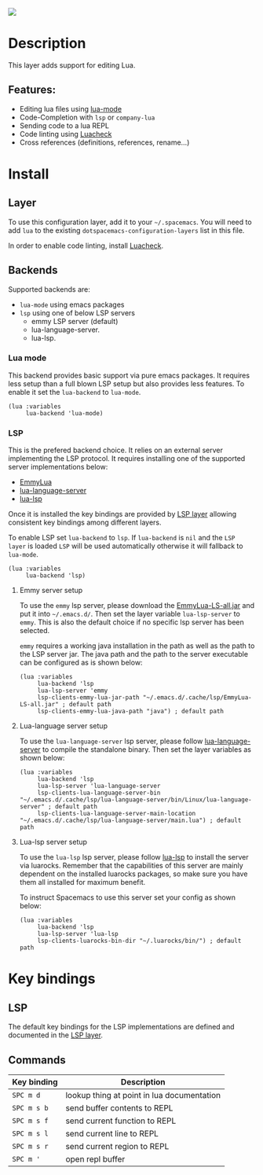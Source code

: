 ![](img/lua.gif)

Description
===========

This layer adds support for editing Lua.

Features:
---------

-   Editing lua files using
    [lua-mode](https://github.com/immerrr/lua-mode)
-   Code-Completion with `lsp` or `company-lua`
-   Sending code to a lua REPL
-   Code linting using [Luacheck](https://github.com/mpeterv/luacheck)
-   Cross references (definitions, references, rename…)

Install
=======

Layer
-----

To use this configuration layer, add it to your `~/.spacemacs`. You will
need to add `lua` to the existing `dotspacemacs-configuration-layers`
list in this file.

In order to enable code linting, install
[Luacheck](https://github.com/mpeterv/luacheck).

Backends
--------

Supported backends are:

-   `lua-mode` using emacs packages
-   `lsp` using one of below LSP servers
    -   emmy LSP server (default)
    -   lua-language-server.
    -   lua-lsp.

### Lua mode

This backend provides basic support via pure emacs packages. It requires
less setup than a full blown LSP setup but also provides less features.
To enable it set the `lua-backend` to `lua-mode`.

``` elisp
(lua :variables
     lua-backend 'lua-mode)
```

### LSP

This is the prefered backend choice. It relies on an external server
implementing the LSP protocol. It requires installing one of the
supported server implementations below:

-   [EmmyLua](https://github.com/EmmyLua/EmmyLua-LanguageServer)
-   [lua-language-server](https://github.com/sumneko/lua-language-server)
-   [lua-lsp](https://github.com/Alloyed/lua-lsp)

Once it is installed the key bindings are provided by [LSP
layer](../../+tools/lsp/README.org) allowing consistent key bindings
among different layers.

To enable LSP set `lua-backend` to `lsp`. If `lua-backend` is `nil` and
the `LSP layer` is loaded `LSP` will be used automatically otherwise it
will fallback to `lua-mode`.

``` elisp
(lua :variables
     lua-backend 'lsp)
```

1.  Emmy server setup

    To use the `emmy` lsp server, please download the
    [EmmyLua-LS-all.jar](https://github.com/EmmyLua/EmmyLua-LanguageServer)
    and put it into `~/.emacs.d/`. Then set the layer variable
    `lua-lsp-server` to `emmy`. This is also the default choice if no
    specific lsp server has been selected.

    `emmy` requires a working java installation in the path as well as
    the path to the LSP server jar. The java path and the path to the
    server executable can be configured as is shown below:

    ``` elisp
    (lua :variables
         lua-backend 'lsp
         lua-lsp-server 'emmy
         lsp-clients-emmy-lua-jar-path "~/.emacs.d/.cache/lsp/EmmyLua-LS-all.jar" ; default path
         lsp-clients-emmy-lua-java-path "java") ; default path
    ```

2.  Lua-language server setup

    To use the `lua-language-server` lsp server, please follow
    [lua-language-server](https://github.com/sumneko/lua-language-server)
    to compile the standalone binary. Then set the layer variables as
    shown below:

    ``` elisp
    (lua :variables
         lua-backend 'lsp
         lua-lsp-server 'lua-language-server
         lsp-clients-lua-language-server-bin "~/.emacs.d/.cache/lsp/lua-language-server/bin/Linux/lua-language-server" ; default path
         lsp-clients-lua-language-server-main-location "~/.emacs.d/.cache/lsp/lua-language-server/main.lua") ; default path
    ```

3.  Lua-lsp server setup

    To use the `lua-lsp` lsp server, please follow
    [lua-lsp](https://github.com/Alloyed/lua-lsp) to install the server
    via luarocks. Remember that the capabilities of this server are
    mainly dependent on the installed luarocks packages, so make sure
    you have them all installed for maximum benefit.

    To instruct Spacemacs to use this server set your config as shown
    below:

    ``` elisp
    (lua :variables
         lua-backend 'lsp
         lua-lsp-server 'lua-lsp
         lsp-clients-luarocks-bin-dir "~/.luarocks/bin/") ; default path
    ```

Key bindings
============

LSP
---

The default key bindings for the LSP implementations are defined and
documented in the [LSP layer](../../+tools/lsp/README.org).

Commands
--------

| Key binding | Description                                |
|-------------|--------------------------------------------|
| `SPC m d`   | lookup thing at point in lua documentation |
| `SPC m s b` | send buffer contents to REPL               |
| `SPC m s f` | send current function to REPL              |
| `SPC m s l` | send current line to REPL                  |
| `SPC m s r` | send current region to REPL                |
| `SPC m '`   | open repl buffer                           |

